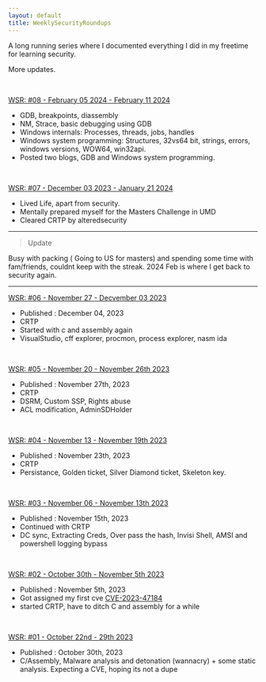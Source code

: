 ```yaml
---
layout: default
title: WeeklySecurityRoundups
---
```



A long running series where I documented everything I did in my freetime for learning security.

More updates. 


<br>

[WSR: #08 - February 05 2024 - February 11 2024](/roundups/roundup08)
* GDB, breakpoints, diassembly
* NM, Strace, basic debugging using GDB
* Windows internals: Processes, threads, jobs, handles
* Windows system programming: Structures, 32vs64 bit, strings, errors, windows versions, WOW64, win32api.
* Posted two blogs, GDB and Windows system programming. 

<br>

[WSR: #07 - December 03 2023 - January 21 2024](/roundups/roundup07)
* Lived Life, apart from security.
* Mentally prepared myself for the Masters Challenge in UMD
* Cleared CRTP by alteredsecurity

-----------------------------------------------
> Update

Busy with packing ( Going to US for masters) and spending some time with fam/friends, couldnt keep with the streak. 2024 Feb is where I get back to security again.

--------

[WSR: #06 - November 27 - Decvember 03 2023](/roundups/roundup06)
* Published : December 04, 2023
* CRTP
* Started with c and assembly again
* VisualStudio, cff explorer, procmon, process explorer, nasm
ida

<br>

[WSR: #05 - November 20 - November 26th 2023](/roundups/roundup05)
* Published : November 27th, 2023
* CRTP
* DSRM, Custom SSP,  Rights abuse
* ACL modification, AdminSDHolder

<br>


[WSR: #04 - November 13 - November 19th 2023](/roundups/roundup04)
* Published : November 23th, 2023
* CRTP
* Persistance, Golden ticket, Silver Diamond ticket, Skeleton key.
 

<br>

[WSR: #03 - November 06 - November 13th 2023](/roundups/roundup03)
* Published : November 15th, 2023
* Continued with CRTP 
* DC sync, Extracting Creds, Over pass the hash, Invisi Shell, AMSI and powershell logging bypass

<br>


[WSR: #02 - October 30th - November 5th 2023](/roundups/roundup02)
* Published : November 5th, 2023
* Got assigned my first cve [CVE-2023-47184](https://www.cve.org/CVERecord?id=CVE-2023-47184)
* started CRTP, have to ditch C and assembly for a while

<br>

[WSR: #01 - October 22nd - 29th 2023](/roundups/roundup01)
* Published : October 30th, 2023
* C/Assembly, Malware analysis and detonation (wannacry) +  some static analysis. Expecting a CVE, hoping its not a dupe
